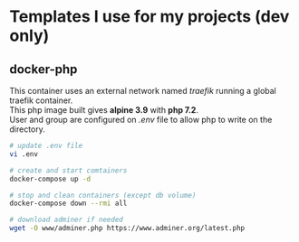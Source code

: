 # Templates I use for my projects (dev only)

## docker-php

This container uses an external network named *traefik* running a global traefik container.  
This php image built gives **alpine 3.9** with **php 7.2**.  
User and group are configured on *.env* file to allow php to write on the directory.

~~~sh
# update .env file
vi .env

# create and start comtainers
docker-compose up -d

# stop and clean containers (except db volume)
docker-compose down --rmi all

# download adminer if needed
wget -O www/adminer.php https://www.adminer.org/latest.php
~~~
